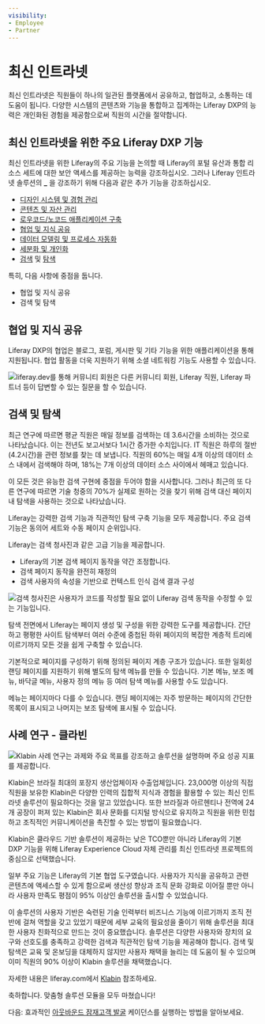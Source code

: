 ```yaml
---
visibility:
- Employee
- Partner
---
```

# 최신 인트라넷

최신 인트라넷은 직원들이 하나의 일관된 플랫폼에서 공유하고, 협업하고, 소통하는 데 도움이 됩니다. 다양한 시스템의 콘텐츠와 기능을 통합하고 집계하는 Liferay DXP의 능력은 개인화된 경험을 제공함으로써 직원의 시간을 절약합니다.

## 최신 인트라넷을 위한 주요 Liferay DXP 기능

최신 인트라넷을 위한 Liferay의 주요 기능을 논의할 때 Liferay의 포털 유산과 통합 리소스 세트에 대한 보안 액세스를 제공하는 능력을 강조하십시오.  그러나 Liferay 인트라넷 솔루션의 **_** 을 강조하기 위해 다음과 같은 추가 기능을 강조하십시오.

* [디자인 시스템 및 경험 관리](https://learn.liferay.com/w/dxp/site-building)
* [콘텐츠 및 자산 관리](https://learn.liferay.com/w/dxp/content-authoring-and-management)
* [로우코드/노코드 애플리케이션 구축](https://learn.liferay.com/w/dxp/building-applications/objects)
* [협업 및 지식 공유](https://learn.liferay.com/w/dxp/collaboration-and-social)
* [데이터 모델링 및 프로세스 자동화](https://learn.liferay.com/w/dxp/process-automation)
* [세분화 및 개인화](https://learn.liferay.com/w/dxp/site-building/personalizing-site-experience)
* [검색](https://learn.liferay.com/w/dxp/using-search) 및 [탐색](https://learn.liferay.com/w/dxp/site-building/site-navigation)

특히, 다음 사항에 중점을 둡니다.

* 협업 및 지식 공유
* 검색 및 탐색

## 협업 및 지식 공유

Liferay DXP의 협업은 블로그, 포럼, 게시판 및 기타 기능을 위한 애플리케이션을 통해 지원됩니다. 협업 활동을 더욱 지원하기 위해 소셜 네트워킹 기능도 사용할 수 있습니다.

![liferay.dev를 통해 커뮤니티 회원은 다른 커뮤니티 회원, Liferay 직원, Liferay 파트너 등이 답변할 수 있는 질문을 할 수 있습니다.](./modern-intranets/images/01.png)

## 검색 및 탐색

최근 연구에 따르면 평균 직원은 매일 정보를 검색하는 데 3.6시간을 소비하는 것으로 나타났습니다. 이는 전년도 보고서보다 1시간 증가한 수치입니다. IT 직원은 하루의 절반(4.2시간)을 관련 정보를 찾는 데 보냅니다. 직원의 60%는 매일 4개 이상의 데이터 소스 내에서 검색해야 하며, 18%는 7개 이상의 데이터 소스 사이에서 헤매고 있습니다.

이 모든 것은 유능한 검색 구현에 중점을 두어야 함을 시사합니다. 그러나 최근의 또 다른 연구에 따르면 기술 청중의 70%가 실제로 원하는 것을 찾기 위해 검색 대신 페이지 내 탐색을 사용하는 것으로 나타났습니다.

Liferay는 강력한 검색 기능과 직관적인 탐색 구축 기능을 모두 제공합니다. 주요 검색 기능은 동의어 세트와 수동 페이지 순위입니다.

Liferay는 검색 청사진과 같은 고급 기능을 제공합니다.

* Liferay의 기본 검색 페이지 동작을 약간 조정합니다.
* 검색 페이지 동작을 완전히 재정의
* 검색 사용자의 속성을 기반으로 컨텍스트 인식 검색 결과 구성

![검색 청사진은 사용자가 코드를 작성할 필요 없이 Liferay 검색 동작을 수정할 수 있는 기능입니다.](./modern-intranets/images/02.png)

탐색 전면에서 Liferay는 페이지 생성 및 구성을 위한 강력한 도구를 제공합니다. 간단하고 평평한 사이트 탐색부터 여러 수준에 중첩된 하위 페이지의 복잡한 계층적 트리에 이르기까지 모든 것을 쉽게 구축할 수 있습니다.

기본적으로 페이지를 구성하기 위해 정의된 페이지 계층 구조가 있습니다. 또한 일회성 랜딩 페이지를 지원하기 위해 별도의 탐색 메뉴를 만들 수 있습니다. 기본 메뉴, 보조 메뉴, 바닥글 메뉴, 사용자 정의 메뉴 등 여러 탐색 메뉴를 사용할 수도 있습니다.

메뉴는 페이지마다 다를 수 있습니다. 랜딩 페이지에는 자주 방문하는 페이지의 간단한 목록이 표시되고 나머지는 보조 탐색에 표시될 수 있습니다.

## 사례 연구 - 클라빈

![Klabin 사례 연구는 과제와 주요 목표를 강조하고 솔루션을 설명하며 주요 성공 지표를 제공합니다.](./modern-intranets/images/03.png)

Klabin은 브라질 최대의 포장지 생산업체이자 수출업체입니다. 23,000명 이상의 직접 직원을 보유한 Klabin은 다양한 인력의 집합적 지식과 경험을 활용할 수 있는 최신 인트라넷 솔루션이 필요하다는 것을 알고 있었습니다. 또한 브라질과 아르헨티나 전역에 24개 공장이 퍼져 있는 Klabin은 회사 문화를 디지털 방식으로 유지하고 직원을 위한 민첩하고 조직적인 커뮤니케이션을 촉진할 수 있는 방법이 필요했습니다.

Klabin은 클라우드 기반 솔루션이 제공하는 낮은 TCO뿐만 아니라 Liferay의 기본 DXP 기능을 위해 Liferay Experience Cloud 자체 관리를 최신 인트라넷 프로젝트의 중심으로 선택했습니다.

일부 주요 기능은 Liferay의 기본 협업 도구였습니다. 사용자가 지식을 공유하고 관련 콘텐츠에 액세스할 수 있게 함으로써 생산성 향상과 조직 문화 강화로 이어질 뿐만 아니라 사용자 만족도 평점이 95% 이상인 솔루션을 출시할 수 있었습니다.

이 솔루션의 사용자 기반은 숙련된 기술 인력부터 비즈니스 기능에 이르기까지 조직 전반에 걸쳐 역할을 갖고 있었기 때문에 세부 교육의 필요성을 줄이기 위해 솔루션을 최대한 사용자 친화적으로 만드는 것이 중요했습니다. 솔루션은 다양한 사용자와 장치의 요구와 선호도를 충족하고 강력한 검색과 직관적인 탐색 기능을 제공해야 합니다. 검색 및 탐색은 교육 및 온보딩을 대체하지 않지만 사용자 채택을 늘리는 데 도움이 될 수 있으며 이미 직원의 90% 이상이 Klabin 솔루션을 채택했습니다.

자세한 내용은 liferay.com에서 [Klabin](https://www.liferay.com/web/guest/resources/case-studies/klabin) 참조하세요.

축하합니다. 맞춤형 솔루션 모듈을 모두 마쳤습니다!

다음: 효과적인 [아웃바운드 잠재고객 발굴](../outbound-prospecting.md) 케이던스를 실행하는 방법을 알아보세요.
